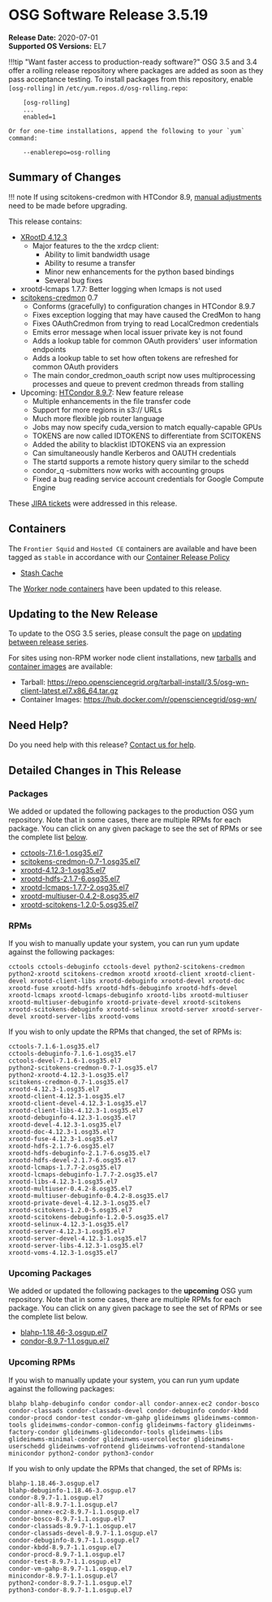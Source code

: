 OSG Software Release 3.5.19
===========================

**Release Date:** 2020-07-01    
**Supported OS Versions:** EL7

!!!tip "Want faster access to production-ready software?"
    OSG 3.5 and 3.4 offer a rolling release repository where packages are added as soon as they pass acceptance testing.
    To install packages from this repository, enable `[osg-rolling]` in `/etc/yum.repos.d/osg-rolling.repo`:

        [osg-rolling]
        ...
        enabled=1

    Or for one-time installations, append the following to your `yum` command:

        --enablerepo=osg-rolling

Summary of Changes
------------------

!!! note
    If using scitokens-credmon with HTCondor 8.9, [manual adjustments](../updating-to-osg-35.md#updating-to-htcondor-897) need to be made before upgrading.

This release contains:

-   [XRootD 4.12.3](https://github.com/xrootd/xrootd/blob/v4.12.3/docs/ReleaseNotes.txt)
    -   Major features to the the xrdcp client:
        -   Ability to limit bandwidth usage
        -   Ability to resume a transfer
        -   Minor new enhancements for the python based bindings
        -   Several bug fixes
-   xrootd-lcmaps 1.7.7: Better logging when lcmaps is not used
-   [scitokens-credmon](https://github.com/htcondor/scitokens-credmon) 0.7
    -   Conforms (gracefully) to configuration changes in HTCondor 8.9.7
    -   Fixes exception logging that may have caused the CredMon to hang
    -   Fixes OAuthCredmon from trying to read LocalCredmon credentials
    -   Emits error message when local issuer private key is not found
    -   Adds a lookup table for common OAuth providers' user information endpoints
    -   Adds a lookup table to set how often tokens are refreshed for common OAuth providers
    -   The main condor\_credmon\_oauth script now uses multiprocessing processes and queue to prevent credmon threads from stalling
-   Upcoming: [HTCondor 8.9.7](https://www-auth.cs.wisc.edu/lists/htcondor-world/2020/msg00010.shtml): New feature release
    -    Multiple enhancements in the file transfer code
    -    Support for more regions in s3:// URLs
    -    Much more flexible job router language
    -    Jobs may now specify cuda\_version to match equally-capable GPUs
    -    TOKENS are now called IDTOKENS to differentiate from SCITOKENS
    -    Added the ability to blacklist IDTOKENS via an expression
    -    Can simultaneously handle Kerberos and OAUTH credentials
    -    The startd supports a remote history query similar to the schedd
    -    condor\_q -submitters now works with accounting groups
    -    Fixed a bug reading service account credentials for Google Compute Engine

These
[JIRA tickets](https://jira.opensciencegrid.org/issues/?jql=project%20%3D%20SOFTWARE%20AND%20fixVersion%20%3D%203.5.19%20ORDER%20BY%20priority%20DESC%2C%20key%20DESC)
were addressed in this release.


Containers
----------

The `Frontier Squid` and `Hosted CE` containers are available and have been tagged as `stable` in accordance with our
[Container Release Policy](https://opensciencegrid.org/technology/policy/container-release/)

-   [Stash Cache](https://hub.docker.com/r/opensciencegrid/stash-cache/)


The [Worker node containers](../../worker-node/using-wn-containers.md) have been updated to this release.


Updating to the New Release
---------------------------

To update to the OSG 3.5 series, please consult the page on
[updating between release series](../updating-to-osg-35.md).

For sites using non-RPM worker node client installations, new [tarballs](../../worker-node/install-wn-tarball.md) and
[container images](../../worker-node/using-wn-containers.md) are available:

- Tarball: <https://repo.opensciencegrid.org/tarball-install/3.5/osg-wn-client-latest.el7.x86_64.tar.gz>
- Container Images: <https://hub.docker.com/r/opensciencegrid/osg-wn/>

Need Help?
----------

Do you need help with this release? [Contact us for help](../../common/help.md).

Detailed Changes in This Release
--------------------------------

### Packages

We added or updated the following packages to the production OSG yum repository.
Note that in some cases, there are multiple RPMs for each package.
You can click on any given package to see the set of RPMs or see the complete list [below](#rpms).

-   [cctools-7.1.6-1.osg35.el7](https://koji.chtc.wisc.edu/koji/search?match=glob&type=build&terms=cctools-7.1.6-1.osg35.el7)
-   [scitokens-credmon-0.7-1.osg35.el7](https://koji.chtc.wisc.edu/koji/search?match=glob&type=build&terms=scitokens-credmon-0.7-1.osg35.el7)
-   [xrootd-4.12.3-1.osg35.el7](https://koji.chtc.wisc.edu/koji/search?match=glob&type=build&terms=xrootd-4.12.3-1.osg35.el7)
-   [xrootd-hdfs-2.1.7-6.osg35.el7](https://koji.chtc.wisc.edu/koji/search?match=glob&type=build&terms=xrootd-hdfs-2.1.7-6.osg35.el7)
-   [xrootd-lcmaps-1.7.7-2.osg35.el7](https://koji.chtc.wisc.edu/koji/search?match=glob&type=build&terms=xrootd-lcmaps-1.7.7-2.osg35.el7)
-   [xrootd-multiuser-0.4.2-8.osg35.el7](https://koji.chtc.wisc.edu/koji/search?match=glob&type=build&terms=xrootd-multiuser-0.4.2-8.osg35.el7)
-   [xrootd-scitokens-1.2.0-5.osg35.el7](https://koji.chtc.wisc.edu/koji/search?match=glob&type=build&terms=xrootd-scitokens-1.2.0-5.osg35.el7)

### RPMs

If you wish to manually update your system, you can run yum update against the following packages:

    cctools cctools-debuginfo cctools-devel python2-scitokens-credmon python2-xrootd scitokens-credmon xrootd xrootd-client xrootd-client-devel xrootd-client-libs xrootd-debuginfo xrootd-devel xrootd-doc xrootd-fuse xrootd-hdfs xrootd-hdfs-debuginfo xrootd-hdfs-devel xrootd-lcmaps xrootd-lcmaps-debuginfo xrootd-libs xrootd-multiuser xrootd-multiuser-debuginfo xrootd-private-devel xrootd-scitokens xrootd-scitokens-debuginfo xrootd-selinux xrootd-server xrootd-server-devel xrootd-server-libs xrootd-voms

If you wish to only update the RPMs that changed, the set of RPMs is:

``` file
cctools-7.1.6-1.osg35.el7
cctools-debuginfo-7.1.6-1.osg35.el7
cctools-devel-7.1.6-1.osg35.el7
python2-scitokens-credmon-0.7-1.osg35.el7
python2-xrootd-4.12.3-1.osg35.el7
scitokens-credmon-0.7-1.osg35.el7
xrootd-4.12.3-1.osg35.el7
xrootd-client-4.12.3-1.osg35.el7
xrootd-client-devel-4.12.3-1.osg35.el7
xrootd-client-libs-4.12.3-1.osg35.el7
xrootd-debuginfo-4.12.3-1.osg35.el7
xrootd-devel-4.12.3-1.osg35.el7
xrootd-doc-4.12.3-1.osg35.el7
xrootd-fuse-4.12.3-1.osg35.el7
xrootd-hdfs-2.1.7-6.osg35.el7
xrootd-hdfs-debuginfo-2.1.7-6.osg35.el7
xrootd-hdfs-devel-2.1.7-6.osg35.el7
xrootd-lcmaps-1.7.7-2.osg35.el7
xrootd-lcmaps-debuginfo-1.7.7-2.osg35.el7
xrootd-libs-4.12.3-1.osg35.el7
xrootd-multiuser-0.4.2-8.osg35.el7
xrootd-multiuser-debuginfo-0.4.2-8.osg35.el7
xrootd-private-devel-4.12.3-1.osg35.el7
xrootd-scitokens-1.2.0-5.osg35.el7
xrootd-scitokens-debuginfo-1.2.0-5.osg35.el7
xrootd-selinux-4.12.3-1.osg35.el7
xrootd-server-4.12.3-1.osg35.el7
xrootd-server-devel-4.12.3-1.osg35.el7
xrootd-server-libs-4.12.3-1.osg35.el7
xrootd-voms-4.12.3-1.osg35.el7
```

### Upcoming Packages

We added or updated the following packages to the **upcoming** OSG yum repository. Note that in some cases, there are multiple RPMs for each package. You can click on any given package to see the set of RPMs or see the complete list below.

-   [blahp-1.18.46-3.osgup.el7](https://koji.chtc.wisc.edu/koji/search?match=glob&type=build&terms=blahp-1.18.46-3.osgup.el7)
-   [condor-8.9.7-1.1.osgup.el7](https://koji.chtc.wisc.edu/koji/search?match=glob&type=build&terms=condor-8.9.7-1.1.osgup.el7)

### Upcoming RPMs

If you wish to manually update your system, you can run yum update against the following packages:

    blahp blahp-debuginfo condor condor-all condor-annex-ec2 condor-bosco condor-classads condor-classads-devel condor-debuginfo condor-kbdd condor-procd condor-test condor-vm-gahp glideinwms glideinwms-common-tools glideinwms-condor-common-config glideinwms-factory glideinwms-factory-condor glideinwms-glidecondor-tools glideinwms-libs glideinwms-minimal-condor glideinwms-usercollector glideinwms-userschedd glideinwms-vofrontend glideinwms-vofrontend-standalone minicondor python2-condor python3-condor

If you wish to only update the RPMs that changed, the set of RPMs is:

``` file
blahp-1.18.46-3.osgup.el7
blahp-debuginfo-1.18.46-3.osgup.el7
condor-8.9.7-1.1.osgup.el7
condor-all-8.9.7-1.1.osgup.el7
condor-annex-ec2-8.9.7-1.1.osgup.el7
condor-bosco-8.9.7-1.1.osgup.el7
condor-classads-8.9.7-1.1.osgup.el7
condor-classads-devel-8.9.7-1.1.osgup.el7
condor-debuginfo-8.9.7-1.1.osgup.el7
condor-kbdd-8.9.7-1.1.osgup.el7
condor-procd-8.9.7-1.1.osgup.el7
condor-test-8.9.7-1.1.osgup.el7
condor-vm-gahp-8.9.7-1.1.osgup.el7
minicondor-8.9.7-1.1.osgup.el7
python2-condor-8.9.7-1.1.osgup.el7
python3-condor-8.9.7-1.1.osgup.el7
```

